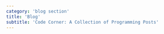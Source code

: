 ```yaml
---
category: 'blog section'
title: 'Blog'
subtitle: 'Code Corner: A Collection of Programming Posts'
---
```

